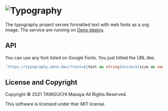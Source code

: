 # ![Typography](https://typography.deno.dev/?text=Typography&size=30&family=Lobster&weight=400)

The typography project serves formatted text with web fonts as a svg image.
The service are running on [Deno deploy](https://deno.com/deploy).

## API

You can use any font listed on Google Fonts. You just hitted the URL like;

```ts
`https://typography.deno.dev/?text=${text as string}&size=${size as number}&family=${family as string}&weight=${weight as number}`
```

## License and Copyright

Copyright &copy; 2021 TANIGUCHI Masaya All Rights Reserved.

This software is licensed under ther MIT license.
